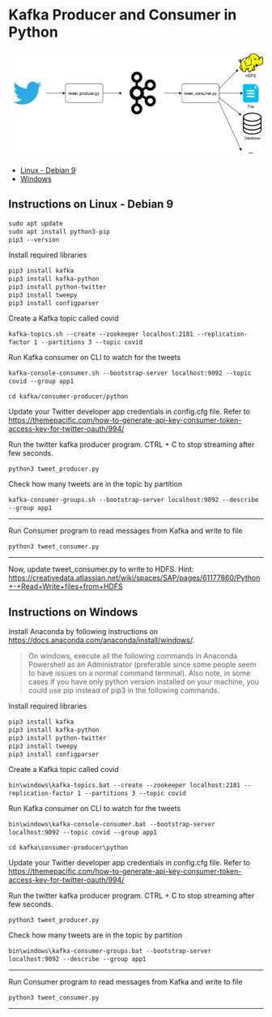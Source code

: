 # Kafka Producer and Consumer in Python

![Kafka Twitter](kafka-consumer-twitter.png)

<!--ts-->
* [Linux - Debian 9](#instructions-on-linux---debian-9)
* [Windows](#instructions-on-windows)
<!--te-->

## Instructions on Linux - Debian 9 
```
sudo apt update
sudo apt install python3-pip
pip3 --version
```

Install required libraries
```
pip3 install kafka
pip3 install kafka-python
pip3 install python-twitter
pip3 install tweepy
pip3 install configparser
```

Create a Kafka topic called covid
```
kafka-topics.sh --create --zookeeper localhost:2181 --replication-factor 1 --partitions 3 --topic covid
```

Run Kafka consumer on CLI to watch for the tweets
```
kafka-console-consumer.sh --bootstrap-server localhost:9092 --topic covid --group app1
```

```
cd kafka/consumer-producer/python
```
Update your Twitter developer app credentials in config.cfg file. Refer to https://themepacific.com/how-to-generate-api-key-consumer-token-access-key-for-twitter-oauth/994/

Run the twitter kafka producer program. CTRL + C to stop streaming after few seconds.
```
python3 tweet_producer.py
```

Check how many tweets are in the topic by partition
```
kafka-consumer-groups.sh --bootstrap-server localhost:9092 --describe --group app1
```
---
Run Consumer program to read messages from Kafka and write to file
```
python3 tweet_consumer.py
```
---

Now, update tweet_consumer.py to write to HDFS. Hint: https://creativedata.atlassian.net/wiki/spaces/SAP/pages/61177860/Python+-+Read+Write+files+from+HDFS

## Instructions on Windows

Install Anaconda by following instructions on https://docs.anaconda.com/anaconda/install/windows/.

> On windows, execute all the following commands in Anaconda Powershell as an Administrator (preferable since some people seem to have issues on a normal command terminal). Also note, in some cases if you have only python version installed on your machine, you could use pip instead of pip3 in the following commands.

Install required libraries
```
pip3 install kafka
pip3 install kafka-python
pip3 install python-twitter
pip3 install tweepy
pip3 install configparser
```

Create a Kafka topic called covid
```
bin\windows\kafka-topics.bat --create --zookeeper localhost:2181 --replication-factor 1 --partitions 3 --topic covid
```

Run Kafka consumer on CLI to watch for the tweets
```
bin\windows\kafka-console-consumer.bat --bootstrap-server localhost:9092 --topic covid --group app1
```

```
cd kafka\consumer-producer\python
```
Update your Twitter developer app credentials in config.cfg file. Refer to https://themepacific.com/how-to-generate-api-key-consumer-token-access-key-for-twitter-oauth/994/

Run the twitter kafka producer program. CTRL + C to stop streaming after few seconds.
```
python3 tweet_producer.py
```

Check how many tweets are in the topic by partition
```
bin\windows\kafka-consumer-groups.bat --bootstrap-server localhost:9092 --describe --group app1
```
---
Run Consumer program to read messages from Kafka and write to file
```
python3 tweet_consumer.py
```
---